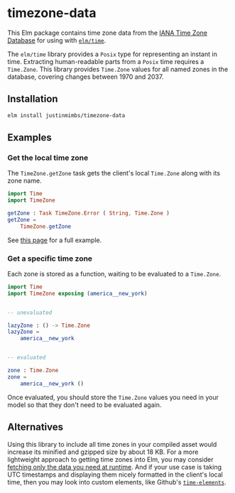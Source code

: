# timezone-data

This Elm package contains time zone data from the [IANA Time Zone Database][tzdb] for using with [`elm/time`][elmtime].

The `elm/time` library provides a `Posix` type for representing an instant in time. Extracting human-readable parts from a `Posix` time requires a `Time.Zone`. This library provides `Time.Zone` values for all named zones in the database, covering changes between 1970 and 2037.


## Installation

```sh
elm install justinmimbs/timezone-data
```


## Examples

### Get the local time zone

The `TimeZone.getZone` task gets the client's local `Time.Zone` along with its zone name.

```elm
import Time
import TimeZone

getZone : Task TimeZone.Error ( String, Time.Zone )
getZone =
    TimeZone.getZone
```

See [this page][getzone] for a full example.

### Get a specific time zone

Each zone is stored as a function, waiting to be evaluated to a `Time.Zone`.

```elm
import Time
import TimeZone exposing (america__new_york)


-- unevaluated

lazyZone : () -> Time.Zone
lazyZone =
    america__new_york


-- evaluated

zone : Time.Zone
zone =
    america__new_york ()
```

Once evaluated, you should store the `Time.Zone` values you need in your model
so that they don't need to be evaluated again.


## Alternatives

Using this library to include all time zones in your compiled asset would increase its minified and gzipped size by about 18 KB. For a more lightweight approach to getting time zones into Elm, you may consider [fetching only the data you need at runtime][timezone-json]. And if your use case is taking UTC timestamps and displaying them nicely formatted in the client's local time, then you may look into custom elements, like Github's [`time-elements`][time-elements].


[tzdb]: https://www.iana.org/time-zones
[elmtime]: https://package.elm-lang.org/packages/elm/time/latest/
[getzone]: https://github.com/justinmimbs/timezone-data/blob/master/examples/GetZone.elm
[timezone-json]: https://github.com/justinmimbs/timezone-json
[time-elements]: https://github.com/github/time-elements
